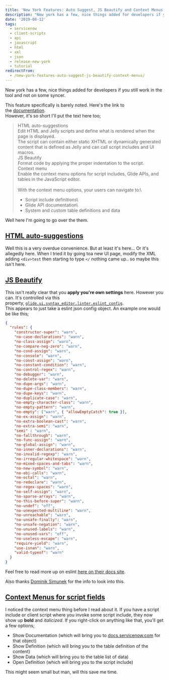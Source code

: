 ```yaml
---
title: 'New York Features: Auto Suggest, JS Beautify and Context Menus'
description: "New york has a few, nice things added for developers if you still work in the tool and not on some syncer.\r\n\r\nThis feature specifically is barely noted. Here..."
date: '2019-08-12'
tags:
  - servicenow
  - client-scripts
  - api
  - javascript
  - html
  - xml
  - json
  - release-new-york
  - tutorial
redirectFrom:
  - /new-york-features-auto-suggest-js-beautify-context-menus/
---
```


<!--StartFragment-->

New york has a few, nice things added for developers if you still work in the tool and not on some syncer.

This feature specifically is barely noted. Here's the link to the [documentation](https://docs.servicenow.com/bundle/newyork-release-notes/page/release-notes/summary/rn-summary-new-features.html).\
However, it's so short I'll put the text here too;

> HTML auto-suggestions\
> Edit HTML and Jelly scripts and define what is rendered when the page is displayed.\
> The script can contain either static XHTML or dynamically generated content that is defined as Jelly and can call script includes and UI macros.\
> JS Beautify\
> Format code by applying the proper indentation to the script.\
> Context menu\
> Enable the context menu options for script includes, Glide APIs, and tables in the JavaScript editor.\
> \
> With the context menu options, your users can navigate to:\
>
> * Script include definitions\
> * Glide API documentation\
> * System and custom table definitions and data

Well here I'm going to go over the them.

## [HTML auto-suggestions](https://jace.pro/post/2019-08-11-script-field-click-events/#html-auto-suggestions)

Well this is a very overdue convenience. But at least it's here... Or it's allegedly here. When I tried it by going toa new UI page, modify the XML adding `<div>test` then starting to type `</` nothing came up.. so maybe this isn't here.

## [JS Beautify](https://jace.pro/post/2019-08-11-script-field-click-events/#js-beautify)

This isn't really clear that you **apply you're own settings** here. However you can. It's controlled via this property, [`glide.ui.syntax_editor.linter.eslint_config`](https://jace.pro/properties/glide.ui.syntax_editor.linter.eslint_config/).\
This appears to just take a eslint json config object. An example one would be like this;

```json
{
  "rules": {
    "constructor-super": "warn",
    "no-case-declarations": "warn",
    "no-class-assign": "warn",
    "no-compare-neg-zero": "warn",
    "no-cond-assign": "warn",
    "no-console": "warn",
    "no-const-assign": "warn",
    "no-constant-condition": "warn",
    "no-control-regex": "warn",
    "no-debugger": "warn",
    "no-delete-var": "warn",
    "no-dupe-args": "warn",
    "no-dupe-class-members": "warn",
    "no-dupe-keys": "warn",
    "no-duplicate-case": "warn",
    "no-empty-character-class": "warn",
    "no-empty-pattern": "warn",
    "no-empty": ["warn", { "allowEmptyCatch": true }],
    "no-ex-assign": "warn",
    "no-extra-boolean-cast": "warn",
    "no-extra-semi": "warn",
    "semi" : "warn",
    "no-fallthrough": "warn",
    "no-func-assign": "warn",
    "no-global-assign": "warn",
    "no-inner-declarations": "warn",
    "no-invalid-regexp": "warn",
    "no-irregular-whitespace": "warn",
    "no-mixed-spaces-and-tabs": "warn",
    "no-new-symbol": "warn",
    "no-obj-calls": "warn",
    "no-octal": "warn",
    "no-redeclare": "warn",
    "no-regex-spaces": "warn",
    "no-self-assign": "warn",
    "no-sparse-arrays": "warn",
    "no-this-before-super": "warn",
    "no-undef": "off",
    "no-unexpected-multiline": "warn",
    "no-unreachable": "warn",
    "no-unsafe-finally": "warn",
    "no-unsafe-negation": "warn",
    "no-unused-labels": "warn",
    "no-unused-vars": "off",
    "no-useless-escape": "warn",
    "require-yield": "warn",
    "use-isnan": "warn",
    "valid-typeof": "warn"
  }
}
```

Feel free to read more up on eslint [here on their docs site](https://eslint.org/docs/user-guide/configuring).

Also thanks [Dominik Simunek](https://twitter.com/DoomaSimunek/status/1157404260327407617) for the info to look into this.

## [Context Menus for script fields](https://jace.pro/post/2019-08-11-script-field-click-events/#context-menus-for-script-fields)

I noticed the context menu thing before I read about it. If you have a script include or client script where you invoke some script include, they now show up **bold** and *italicized*. If you right-click on anything like that, you'll get a few options;

* Show Documentation (which will bring you to [docs.servicenow.com](http://docs.servicenow.com/) for that object)
* Show Definition (which will bring you to the table definition of the content)
* Show Data (which will bring you to the table list of data)
* Open Definition (which will bring you to the script include)

This might seem small but man, will this save me time.

<!--EndFragment-->